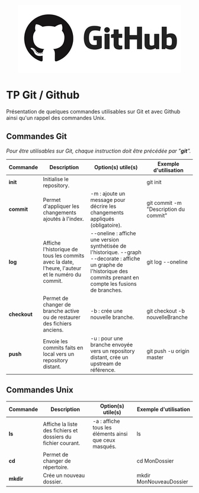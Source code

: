 <p align="center">
  <img width="440" height="184" src="github.png">
</p>

# TP Git / Github
Présentation de quelques commandes utilisables sur Git et avec Github ainsi qu'un rappel des commandes Unix. 

## Commandes Git
*Pour être utilisables sur Git, chaque instruction doit être précédée par "**git**".*

Commande | Description | Option(s) utile(s) | Exemple d'utilisation 
-------- | -------- | -------- | --------
**init** | Initialise le repository. | | git init
**commit** | Permet d'appliquer les changements ajoutés à l'index. | -m : ajoute un message pour décrire les changements appliqués (obligatoire). | git commit -m "Description du commit"
**log** | Affiche l'historique de tous les commits avec la date, l'heure, l'auteur et le numéro du commit. | --oneline : affiche une version synthétisée de l'historique. --graph --decorate : affiche un graphe de l'historique des commits prenant en compte les fusions de branches. | git log --oneline
**checkout** | Permet de changer de branche active ou de restaurer des fichiers anciens. | -b : crée une nouvelle branche. | git checkout -b nouvelleBranche
**push** | Envoie les commits faits en local vers un repository distant. | -u : pour une branche envoyée vers un repository distant, crée un upstream de référence. | git push -u origin master

## Commandes Unix

Commande | Description | Option(s) utile(s) | Exemple d'utilisation 
-------- | -------- | -------- | --------
**ls** | Affiche la liste des fichiers et dossiers du fichier courant. | -a : affiche tous les éléments ainsi que ceux masqués. | ls
**cd** | Permet de changer de répertoire. | | cd MonDossier
**mkdir** | Crée un nouveau dossier. | | mkdir MonNouveauDossier